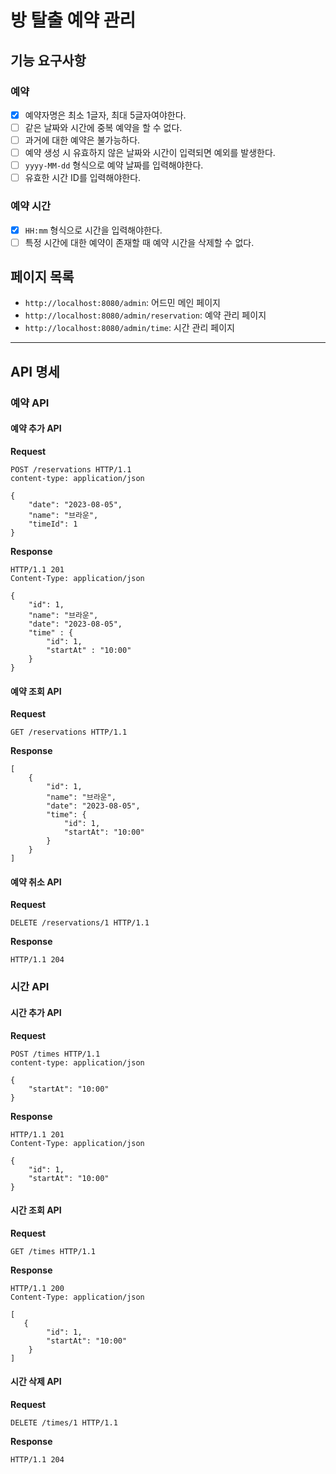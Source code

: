 # 방 탈출 예약 관리

## 기능 요구사항

### 예약

- [x] 예약자명은 최소 1글자, 최대 5글자여야한다.
- [ ] 같은 날짜와 시간에 중복 예약을 할 수 없다.
- [ ] 과거에 대한 예약은 불가능하다.
- [ ] 예약 생성 시 유효하지 않은 날짜와 시간이 입력되면 예외를 발생한다.
- [ ] `yyyy-MM-dd` 형식으로 예약 날짜를 입력해야한다.
- [ ] 유효한 시간 ID를 입력해야한다.

### 예약 시간

- [x] `HH:mm` 형식으로 시간을 입력해야한다.
- [ ] 특정 시간에 대한 예약이 존재할 때 예약 시간을 삭제할 수 없다.

## 페이지 목록

- `http://localhost:8080/admin`: 어드민 메인 페이지
- `http://localhost:8080/admin/reservation`: 예약 관리 페이지
- `http://localhost:8080/admin/time`: 시간 관리 페이지

---

## API 명세

### 예약 API

#### 예약 추가 API

**Request**

```
POST /reservations HTTP/1.1
content-type: application/json

{
    "date": "2023-08-05",
    "name": "브라운",
    "timeId": 1
}

```

**Response**

```
HTTP/1.1 201
Content-Type: application/json

{
    "id": 1,
    "name": "브라운",
    "date": "2023-08-05",
    "time" : {
        "id": 1,
        "startAt" : "10:00"
    }
}

```

#### 예약 조회 API

**Request**

```
GET /reservations HTTP/1.1
```

**Response**

```
[
    {
        "id": 1,
        "name": "브라운",
        "date": "2023-08-05",
        "time": {
            "id": 1,
            "startAt": "10:00"
        }
    }
]

```

#### 예약 취소 API

**Request**

```
DELETE /reservations/1 HTTP/1.1
```

**Response**

```
HTTP/1.1 204
```

### 시간 API

#### 시간 추가 API

**Request**

```
POST /times HTTP/1.1
content-type: application/json

{
    "startAt": "10:00"
}

```

**Response**

```
HTTP/1.1 201
Content-Type: application/json

{
    "id": 1,
    "startAt": "10:00"
}
```

#### 시간 조회 API

**Request**

```
GET /times HTTP/1.1
```

**Response**

```
HTTP/1.1 200 
Content-Type: application/json

[
   {
        "id": 1,
        "startAt": "10:00"
    }
]
```

#### 시간 삭제 API

**Request**

```
DELETE /times/1 HTTP/1.1
```

**Response**

```
HTTP/1.1 204
```
